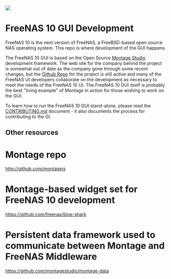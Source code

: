 <img src="https://raw.githubusercontent.com/freenas/gui/master/Shark.jpg">

# FreeNAS 10 GUI Development

FreeNAS 10 is the next version of FreeNAS, a FreeBSD-based open source NAS
operating system. This repo is where development of the GUI happens.

The FreeNAS 10 GUI is based on the Open Source [Montage Studio](http://www.montagestudio.com)
development framework. The web site for the company behind the project is somewhat out of date
as the company gone through some recent changes, but the [Github Repo](https://github.com/montagejs)
for the project is still active and many of the FreeNAS UI developers collaborate on the development
as necessary to meet the needs of the FreeNAS 10 UI.  The FreeNAS 10 GUI itself is probably the best
"living example" of Montage in action for those wishing to work on the GUI.

To learn how to run the FreeNAS 10 GUI stand-alone, please read the
[CONTRIBUTING.md](https://github.com/freenas/gui/blob/master/CONTRIBUTING.md) document - it also
documents the process for contributing to the GI.

## Other resources

# Montage repo
http://github.com/montagejs

# Montage-based widget set for FreeNAS 10 development
https://github.com/freenas/blue-shark

# Persistent data framework used to communicate between Montage and FreeNAS Middleware
https://github.com/montagestudio/montage-data

